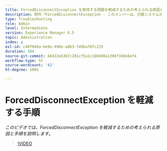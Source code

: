 ```yaml
---
title: ForcedDisconnectException を取得する問題を軽減するための考えられる原因と手順
description: 例外「ForcedDisconnectException - このメンバーは、分散システムから強制的に削除されました」を解決する手順です。
type: Troubleshooting
role: Admin
level: Intermediate
version: Experience Manager 6.5
topic: Administration
index: y
exl-id: c40f040a-6e9e-498e-a8b3-749ba70fc229
duration: 104
source-git-commit: 48433a5367c281cf5a1c106b08a1306f1b0e8ef4
workflow-type: ht
source-wordcount: '42'
ht-degree: 100%

---
```


# ForcedDisconnectException を軽減する手順

*このビデオでは、ForcedDisconnectException を軽減するための考えられる原因と手順を説明します*。

>[!VIDEO](https://video.tv.adobe.com/v/335483?quality=12&learn=on)
